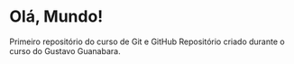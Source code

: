 # Olá, Mundo!
 Primeiro repositório do curso de Git e GitHub
 Repositório criado durante o curso do Gustavo Guanabara.
